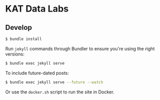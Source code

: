 # KAT Data Labs

## Develop

```bash
$ bundle install
```

Run `jekyll` commands through Bundler to ensure you're using the right versions:

```bash
$ bundle exec jekyll serve
```

To include future-dated posts:

```bash
$ bundle exec jekyll serve --future --watch
```

Or use the `docker.sh` script to run the site in Docker.

